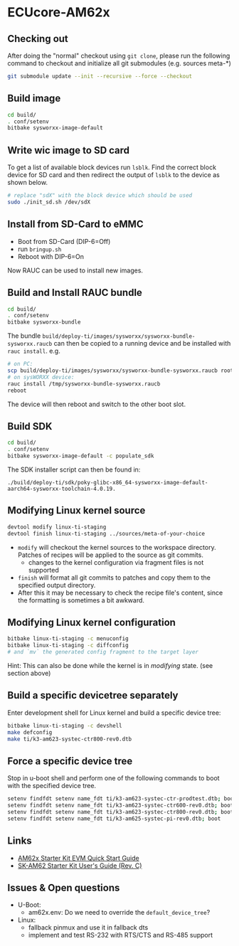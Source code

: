 # ECUcore-AM62x

## Checking out

After doing the "normal" checkout using `git clone`, please run the following
command to checkout and initialize all git submodules (e.g. sources meta-\*)

```sh
git submodule update --init --recursive --force --checkout
```

## Build image

```sh
cd build/
. conf/setenv
bitbake sysworxx-image-default
```

## Write wic image to SD card

To get a list of available block devices run `lsblk`. Find the correct block
device for SD card and then redirect the output of `lsblk` to the device as
shown below.

```sh
# replace "sdX" with the block device which should be used
sudo ./init_sd.sh /dev/sdX
```

## Install from SD-Card to eMMC

- Boot from SD-Card (DIP-6=Off)
- run `bringup.sh`
- Reboot with DIP-6=On

Now RAUC can be used to install new images.

## Build and Install RAUC bundle

```sh
cd build/
. conf/setenv
bitbake sysworxx-bundle
```

The bundle `build/deploy-ti/images/sysworxx/sysworxx-bundle-sysworxx.raucb` can
then be copied to a running device and be installed with `rauc install`. e.g.

```sh
# on PC:
scp build/deploy-ti/images/sysworxx/sysworxx-bundle-sysworxx.raucb root@device:/tmp
# on sysWORXX device:
rauc install /tmp/sysworxx-bundle-sysworxx.raucb
reboot
```

The device will then reboot and switch to the other boot slot.

## Build SDK

```sh
cd build/
. conf/setenv
bitbake sysworxx-image-default -c populate_sdk
```

The SDK installer script can then be found in:

```
./build/deploy-ti/sdk/poky-glibc-x86_64-sysworxx-image-default-aarch64-sysworxx-toolchain-4.0.19.
```

## Modifying Linux kernel source

```sh
devtool modify linux-ti-staging
devtool finish linux-ti-staging ../sources/meta-of-your-choice
```

- `modify` will checkout the kernel sources to the workspace directory. Patches
  of recipes will be applied to the source as git commits.
  - changes to the kernel configuration via fragment files is not supported
- `finish` will format all git commits to patches and copy them to the specified
  output directory.
- After this it may be necessary to check the recipe file's content, since the
  formatting is sometimes a bit awkward.

## Modifying Linux kernel configuration

```sh
bitbake linux-ti-staging -c menuconfig
bitbake linux-ti-staging -c diffconfig
# and `mv` the generated config fragment to the target layer
```

Hint: This can also be done while the kernel is in _modifying_ state. (see
section above)

## Build a specific devicetree separately

Enter development shell for Linux kernel and build a specific device tree:

```sh
bitbake linux-ti-staging -c devshell
make defconfig
make ti/k3-am623-systec-ctr800-rev0.dtb
```

## Force a specific device tree

Stop in u-boot shell and perform one of the following commands to boot with the
specified device tree.

```sh
setenv findfdt setenv name_fdt ti/k3-am623-systec-ctr-prodtest.dtb; boot
setenv findfdt setenv name_fdt ti/k3-am623-systec-ctr600-rev0.dtb; boot
setenv findfdt setenv name_fdt ti/k3-am623-systec-ctr800-rev0.dtb; boot
setenv findfdt setenv name_fdt ti/k3-am625-systec-pi-rev0.dtb; boot
```

## Links

- [AM62x Starter Kit EVM Quick Start Guide](https://dev.ti.com/tirex/explore/node?node=A__AdoyIZ2jtLBUfHZNVmgFBQ__am62x-devtools__FUz-xrs__LATEST&search=am62x)
- [SK-AM62 Starter Kit User's Guide (Rev. C)](https://www.ti.com/document-viewer/lit/html/spruj40)

## Issues & Open questions

- U-Boot:
  - am62x.env: Do we need to override the `default_device_tree`?
- Linux:
  - fallback pinmux and use it in fallback dts
  - implement and test RS-232 with RTS/CTS and RS-485 support
